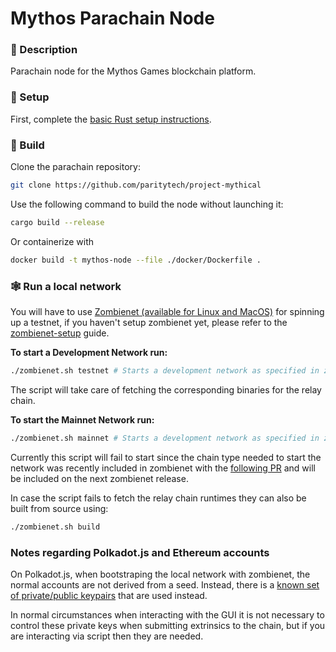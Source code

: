 # Mythos Parachain Node

### 🔰 Description

Parachain node for the Mythos Games blockchain platform.

### 🦀 Setup

First, complete the [basic Rust setup instructions](./docs/rust-setup.md).

### 🔧 Build

Clone the parachain repository:

```sh
git clone https://github.com/paritytech/project-mythical
```

Use the following command to build the node without launching it:

```sh
cargo build --release
```

Or containerize with

```sh
docker build -t mythos-node --file ./docker/Dockerfile .
```

### 🕸️ Run a local network

You will have to use [Zombienet (available for Linux and MacOS)](https://github.com/paritytech/zombienet/releases) for spinning up a testnet, if you haven't setup zombienet yet, please refer to the [zombienet-setup](./.maintain/zombienet-setup.md) guide.

**To start a Development Network run:**

```sh
./zombienet.sh testnet # Starts a development network as specified in zombienet-config/testnet.toml
```

The script will take care of fetching the corresponding binaries for the relay chain.

**To start the Mainnet Network run:**

```sh
./zombienet.sh mainnet # Starts a development network as specified in zombienet-config/mainnet.toml
```

Currently this script will fail to start since the chain type needed to start the network was recently included in zombienet with the [following PR](https://github.com/paritytech/zombienet/pull/1699) and will be included on the next zombienet release.

In case the script fails to fetch the relay chain runtimes they can also be built from source using:

```sh
./zombienet.sh build
```

### Notes regarding Polkadot.js and Ethereum accounts

On Polkadot.js, when bootstraping the local network with zombienet, the normal accounts are not derived from a seed.
Instead, there is a [known set of private/public keypairs](https://github.com/polkadot-js/common/blob/e3b11360ab381a51bb05544cf2872646037d3579/packages/keyring/src/testing.ts#L76) that are used instead.

In normal circumstances when interacting with the GUI it is not necessary to control these private keys when submitting extrinsics to the chain, but if you are interacting via script then they are needed.
